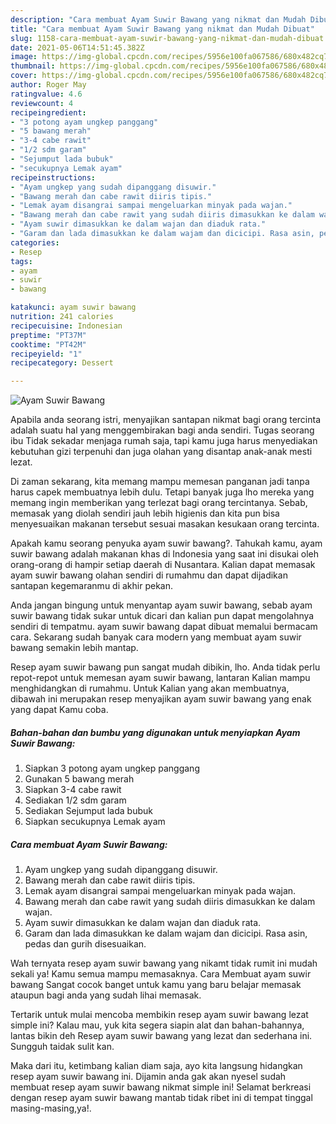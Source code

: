 ```yaml
---
description: "Cara membuat Ayam Suwir Bawang yang nikmat dan Mudah Dibuat"
title: "Cara membuat Ayam Suwir Bawang yang nikmat dan Mudah Dibuat"
slug: 1158-cara-membuat-ayam-suwir-bawang-yang-nikmat-dan-mudah-dibuat
date: 2021-05-06T14:51:45.382Z
image: https://img-global.cpcdn.com/recipes/5956e100fa067586/680x482cq70/ayam-suwir-bawang-foto-resep-utama.jpg
thumbnail: https://img-global.cpcdn.com/recipes/5956e100fa067586/680x482cq70/ayam-suwir-bawang-foto-resep-utama.jpg
cover: https://img-global.cpcdn.com/recipes/5956e100fa067586/680x482cq70/ayam-suwir-bawang-foto-resep-utama.jpg
author: Roger May
ratingvalue: 4.6
reviewcount: 4
recipeingredient:
- "3 potong ayam ungkep panggang"
- "5 bawang merah"
- "3-4 cabe rawit"
- "1/2 sdm garam"
- "Sejumput lada bubuk"
- "secukupnya Lemak ayam"
recipeinstructions:
- "Ayam ungkep yang sudah dipanggang disuwir."
- "Bawang merah dan cabe rawit diiris tipis."
- "Lemak ayam disangrai sampai mengeluarkan minyak pada wajan."
- "Bawang merah dan cabe rawit yang sudah diiris dimasukkan ke dalam wajan."
- "Ayam suwir dimasukkan ke dalam wajan dan diaduk rata."
- "Garam dan lada dimasukkan ke dalam wajam dan dicicipi. Rasa asin, pedas dan gurih disesuaikan."
categories:
- Resep
tags:
- ayam
- suwir
- bawang

katakunci: ayam suwir bawang 
nutrition: 241 calories
recipecuisine: Indonesian
preptime: "PT37M"
cooktime: "PT42M"
recipeyield: "1"
recipecategory: Dessert

---
```



![Ayam Suwir Bawang](https://img-global.cpcdn.com/recipes/5956e100fa067586/680x482cq70/ayam-suwir-bawang-foto-resep-utama.jpg)

Apabila anda seorang istri, menyajikan santapan nikmat bagi orang tercinta adalah suatu hal yang menggembirakan bagi anda sendiri. Tugas seorang ibu Tidak sekadar menjaga rumah saja, tapi kamu juga harus menyediakan kebutuhan gizi terpenuhi dan juga olahan yang disantap anak-anak mesti lezat.

Di zaman  sekarang, kita memang mampu memesan panganan jadi tanpa harus capek membuatnya lebih dulu. Tetapi banyak juga lho mereka yang memang ingin memberikan yang terlezat bagi orang tercintanya. Sebab, memasak yang diolah sendiri jauh lebih higienis dan kita pun bisa menyesuaikan makanan tersebut sesuai masakan kesukaan orang tercinta. 



Apakah kamu seorang penyuka ayam suwir bawang?. Tahukah kamu, ayam suwir bawang adalah makanan khas di Indonesia yang saat ini disukai oleh orang-orang di hampir setiap daerah di Nusantara. Kalian dapat memasak ayam suwir bawang olahan sendiri di rumahmu dan dapat dijadikan santapan kegemaranmu di akhir pekan.

Anda jangan bingung untuk menyantap ayam suwir bawang, sebab ayam suwir bawang tidak sukar untuk dicari dan kalian pun dapat mengolahnya sendiri di tempatmu. ayam suwir bawang dapat dibuat memalui bermacam cara. Sekarang sudah banyak cara modern yang membuat ayam suwir bawang semakin lebih mantap.

Resep ayam suwir bawang pun sangat mudah dibikin, lho. Anda tidak perlu repot-repot untuk memesan ayam suwir bawang, lantaran Kalian mampu menghidangkan di rumahmu. Untuk Kalian yang akan membuatnya, dibawah ini merupakan resep menyajikan ayam suwir bawang yang enak yang dapat Kamu coba.

<!--inarticleads1-->

##### Bahan-bahan dan bumbu yang digunakan untuk menyiapkan Ayam Suwir Bawang:

1. Siapkan 3 potong ayam ungkep panggang
1. Gunakan 5 bawang merah
1. Siapkan 3-4 cabe rawit
1. Sediakan 1/2 sdm garam
1. Sediakan Sejumput lada bubuk
1. Siapkan secukupnya Lemak ayam




<!--inarticleads2-->

##### Cara membuat Ayam Suwir Bawang:

1. Ayam ungkep yang sudah dipanggang disuwir.
1. Bawang merah dan cabe rawit diiris tipis.
1. Lemak ayam disangrai sampai mengeluarkan minyak pada wajan.
1. Bawang merah dan cabe rawit yang sudah diiris dimasukkan ke dalam wajan.
1. Ayam suwir dimasukkan ke dalam wajan dan diaduk rata.
1. Garam dan lada dimasukkan ke dalam wajam dan dicicipi. Rasa asin, pedas dan gurih disesuaikan.




Wah ternyata resep ayam suwir bawang yang nikamt tidak rumit ini mudah sekali ya! Kamu semua mampu memasaknya. Cara Membuat ayam suwir bawang Sangat cocok banget untuk kamu yang baru belajar memasak ataupun bagi anda yang sudah lihai memasak.

Tertarik untuk mulai mencoba membikin resep ayam suwir bawang lezat simple ini? Kalau mau, yuk kita segera siapin alat dan bahan-bahannya, lantas bikin deh Resep ayam suwir bawang yang lezat dan sederhana ini. Sungguh taidak sulit kan. 

Maka dari itu, ketimbang kalian diam saja, ayo kita langsung hidangkan resep ayam suwir bawang ini. Dijamin anda gak akan nyesel sudah membuat resep ayam suwir bawang nikmat simple ini! Selamat berkreasi dengan resep ayam suwir bawang mantab tidak ribet ini di tempat tinggal masing-masing,ya!.

